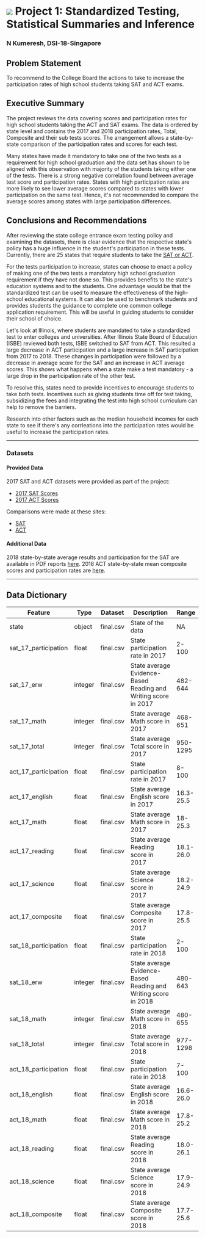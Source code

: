 # ![](https://ga-dash.s3.amazonaws.com/production/assets/logo-9f88ae6c9c3871690e33280fcf557f33.png) Project 1: Standardized Testing, Statistical Summaries and Inference

### N Kumeresh, DSI-18-Singapore

## Problem Statement

To recommend to the College Board the actions to take to increase the participation rates of high school students taking SAT and ACT exams.

## Executive Summary

The project reviews the data covering scores and participation rates for high school students taking the ACT and SAT exams. The data is ordered by state level and contains the 2017 and 2018 participation rates, Total, Composite and their sub tests scores. The arrangement allows a state-by-state comparison of the participation rates and scores for each test. 


Many states have made it mandatory to take one of the two tests as a requirement for high school graduation and the data set has shown to be aligned with this observation with majority of the students taking either one of the tests. There is a strong negative correlation found between average test score and participation rates. States with high participation rates are more likely to see lower average scores compared to states with lower participation on the same test. Hence, it's not recommended to compare the average scores among states with large participation differences.

## Conclusions and Recommendations

After reviewing the state college entrance exam testing policy and examining the datasets, there is clear evidence that the respective state's policy has a huge influence in the student's participation in these tests. Currently, there are 25 states that require students to take the [SAT or ACT](https://www.edweek.org/ew/section/multimedia/states-require-students-take-sat-or-act.html).

For the tests participation to increase, states can choose to enact a policy of making one of the two tests a mandatory high school graduation requirement if they have not done so. This provides benefits to the state's education systems and to the students. One advantage would be that the standardized test can be used to measure the effectiveness of the high-school educational systems. It can also be used to benchmark students and provides students the guidance to complete one common college application requirement. This will be useful in guiding students to consider their school of choice.  

Let's look at Illinois, where students are mandated to take a standardized test to enter colleges and universities. After Illinois State Board of Education (ISBE) reviewed both tests,  ISBE switched to SAT from ACT. This resulted a large decrease in ACT participation and a large increase in SAT participation from 2017 to 2018. These changes in participation were followed by a decrease in average score for the SAT and an increase in ACT average scores. This shows what happens when a state make a test mandatory - a large drop in the participation rate of the other test.

To resolve this, states need to provide incentives to encourage students to take both tests. Incentives such as giving students time off for test taking, subsidizing the fees and integrating the test into high school curriculum can help to remove the barriers.

Research into other factors such as the median household incomes for each state to see if there's any corrleations into the participation rates would be useful to increase the participation rates.

---

### Datasets

#### Provided Data

2017 SAT and ACT datasets were provided as part of the project:

- [2017 SAT Scores](./data/sat_2017.csv)
- [2017 ACT Scores](./data/act_2017.csv)

Comparisons were made at these sites:
- [SAT](https://blog.collegevine.com/here-are-the-average-sat-scores-by-state/)
- [ACT](https://www.act.org/content/dam/act/unsecured/documents/cccr2017/ACT_2017-Average_Scores_by_State.pdf)

#### Additional Data

2018 state-by-state average results and participation for the SAT are available in PDF reports [here](https://reports.collegeboard.org/sat-suite-program-results/state-results). 2018 ACT state-by-state mean composite scores and participation rates are [here](http://www.act.org/content/dam/act/unsecured/documents/cccr2018/Average-Scores-by-State.pdf).

---
## Data Dictionary

|Feature|Type|Dataset|Description|Range|
|---|---|---|---|---|
|state|object|final.csv|State of the data|NA|
|sat_17_participation|float|final.csv|State participation rate in 2017|2-100|
|sat_17_erw|integer|final.csv|State average Evidence-Based Reading and Writing score in 2017|482-644|
|sat_17_math|integer|final.csv|State average Math score in 2017|468-651|
|sat_17_total|integer|final.csv|State average Total score in 2017|950-1295|
|act_17_participation|float|final.csv|State participation rate in 2017|8-100|
|act_17_english|float|final.csv|State average English score in 2017|16.3-25.5|
|act_17_math|float|final.csv|State average Math score in 2017|18-25.3|
|act_17_reading|float|final.csv|State average Reading score in 2017|18.1-26.0|
|act_17_science|float|final.csv|State average Science score in 2017|18.2-24.9|
|act_17_composite|float|final.csv|State average Composite score in 2017|17.8-25.5|
|sat_18_participation|float|final.csv|State participation rate in 2018|2-100|
|sat_18_erw|integer|final.csv|State average Evidence-Based Reading and Writing score in 2018|480-643|
|sat_18_math|integer|final.csv|State average Math score in 2018|480-655|
|sat_18_total|integer|final.csv|State average Total score in 2018|977-1298|
|act_18_participation|float|final.csv|State participation rate in 2018|7-100|
|act_18_english|float|final.csv|State average English score in 2018|16.6-26.0|
|act_18_math|float|final.csv|State average Math score in 2018|17.8-25.2|
|act_18_reading|float|final.csv|State average Reading score in 2018|18.0-26.1|
|act_18_science|float|final.csv|State average Science score in 2018|17.9-24.9|
|act_18_composite|float|final.csv|State average Composite score in 2018|17.7-25.6|
